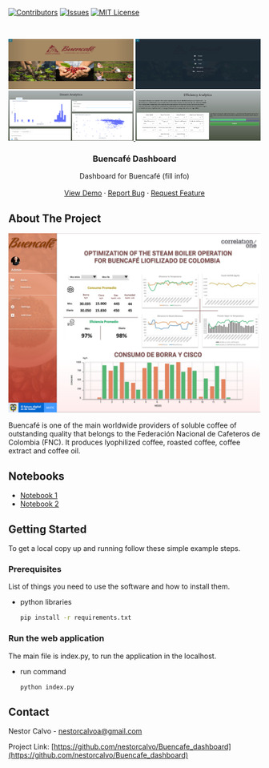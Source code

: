 
<!-- Project basic information  -->
[![Contributors][contributors-shield]][contributors-url]
[![Issues][issues-shield]][issues-url]
[![MIT License][license-shield]][license-url]

<br>
<p align = "center">

  <a href="http://ec2-54-144-134-190.compute-1.amazonaws.com:8050/">
    <img src="assets/images/Home_page_1.png" alt="Logo" width="250" height="100">
  </a>
  <a href="http://ec2-54-144-134-190.compute-1.amazonaws.com:8050/">
    <img src="assets/images/Home_page_2.png" alt="Logo" width="250" height="100">
  </a>
  <a href="http://ec2-54-144-134-190.compute-1.amazonaws.com:8050/apps/steam">
    <img src="images/steam_capture.PNG"alt="Logo" width="250" height="100">
  </a>
  <a href="http://ec2-54-144-134-190.compute-1.amazonaws.com:8050/apps/efficiency">
    <img src="images/efficiency_capture.PNG" alt="Logo" width="250" height="100">
  </a>


  <h3 align="center">Buencafé Dashboard</h3>

  <p align="center">
    Dashboard for Buencafé (fill info)
    <br />
    <br />
    <a href="http://ec2-54-144-134-190.compute-1.amazonaws.com:8050/apps/home">View Demo</a>
    ·
    <a href="https://github.com/nestorcalvo/Buencafe_dashboard/issues">Report Bug</a>
    ·
    <a href="https://github.com/nestorcalvo/Buencafe_dashboard/issues">Request Feature</a>
  </p>
</p>
<!-- ABOUT THE PROJECT -->

## About The Project

[![Product Name Screen Shot][product-screenshot]](http://ec2-54-144-134-190.compute-1.amazonaws.com:8050/apps/home)

Buencafé is one of the main worldwide providers of soluble coffee of outstanding quality that belongs to the Federación Nacional de Cafeteros de Colombia (FNC). 
It produces lyophilized coffee, roasted coffee, coffee extract and coffee oil.

## Notebooks
<ul>
  <li><a href="https://colab.research.google.com/drive/1p1RqSQHJXcEduxTb6EHxYFxMYU5eRI9j">Notebook 1</a></li>
  <li><a href="https://colab.research.google.com/drive/1lnE8Mjt6tbllGJz5PbYH6CSwNPz9Q7jA">Notebook 2</a></li>
</ul>

<!-- GETTING STARTED -->
## Getting Started

To get a local copy up and running follow these simple example steps.

### Prerequisites

List of things you need to use the software and how to install them.
* python libraries
  ```sh
  pip install -r requirements.txt
  ```
### Run the web application

The main file is index.py, to run the application in the localhost.
* run command
  ```sh
  python index.py
  ```
<!-- CONTACT -->
## Contact

Nestor Calvo - nestorcalvoa@gmail.com


Project Link: [https://github.com/nestorcalvo/Buencafe_dashboard](https://github.com/nestorcalvo/Buencafe_dashboard)

<!-- Links to badges (template, need repo in public) -->
[contributors-shield]: https://img.shields.io/github/contributors-anon/nestorcalvo/Buencafe_dashboard
[contributors-url]: https://github.com/nestorcalvo/Buencafe_dashboard/graphs/contributors

[issues-url]: https://github.com/nestorcalvo/Buencafe_dashboard/issues
[issues-shield]: https://img.shields.io/github/issues/nestorcalvo/Buencafe_dashboard

[license-shield]: https://img.shields.io/github/license/nestorcalvo/Buencafe_dashboard
[license-url]: https://github.com/nestorcalvo/Buencafe_dashboard/blob/master/LICENSE.txt
[product-screenshot]: images/Mockup-1Page_1.png
